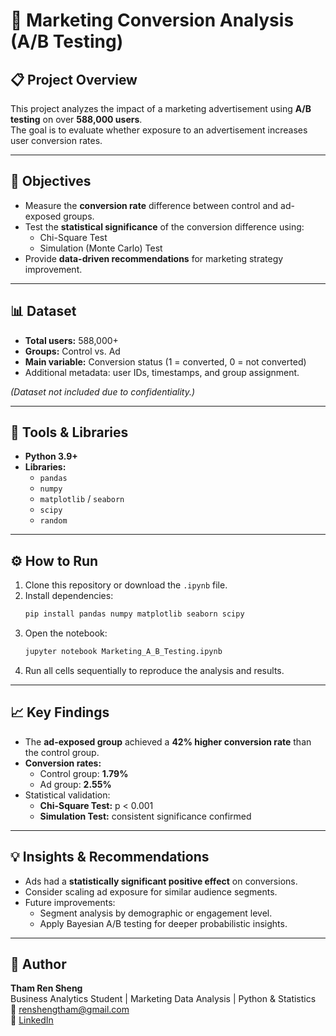 # 🧠 Marketing Conversion Analysis (A/B Testing)

## 📋 Project Overview
This project analyzes the impact of a marketing advertisement using **A/B testing** on over **588,000 users**.  
The goal is to evaluate whether exposure to an advertisement increases user conversion rates.

---

## 🎯 Objectives
- Measure the **conversion rate** difference between control and ad-exposed groups.  
- Test the **statistical significance** of the conversion difference using:
  - Chi-Square Test  
  - Simulation (Monte Carlo) Test  
- Provide **data-driven recommendations** for marketing strategy improvement.

---

## 📊 Dataset
- **Total users:** 588,000+  
- **Groups:** Control vs. Ad  
- **Main variable:** Conversion status (1 = converted, 0 = not converted)  
- Additional metadata: user IDs, timestamps, and group assignment.  

*(Dataset not included due to confidentiality.)*

---

## 🧰 Tools & Libraries
- **Python 3.9+**  
- **Libraries:**  
  - `pandas`  
  - `numpy`  
  - `matplotlib` / `seaborn`  
  - `scipy`  
  - `random`  

---

## ⚙️ How to Run
1. Clone this repository or download the `.ipynb` file.  
2. Install dependencies:
   ```bash
   pip install pandas numpy matplotlib seaborn scipy
   ```
3. Open the notebook:
   ```bash
   jupyter notebook Marketing_A_B_Testing.ipynb
   ```
4. Run all cells sequentially to reproduce the analysis and results.

---

## 📈 Key Findings
- The **ad-exposed group** achieved a **42% higher conversion rate** than the control group.  
- **Conversion rates:**  
  - Control group: **1.79%**  
  - Ad group: **2.55%**  
- Statistical validation:  
  - **Chi-Square Test:** p < 0.001  
  - **Simulation Test:** consistent significance confirmed  

---

## 💡 Insights & Recommendations
- Ads had a **statistically significant positive effect** on conversions.  
- Consider scaling ad exposure for similar audience segments.  
- Future improvements:
  - Segment analysis by demographic or engagement level.  
  - Apply Bayesian A/B testing for deeper probabilistic insights.

---

## 🧾 Author
**Tham Ren Sheng**  
Business Analytics Student | Marketing Data Analysis | Python & Statistics  
📧 renshengtham@gmail.com  
💼 [LinkedIn](www.linkedin.com/in/ren-sheng-tham-245649258)
